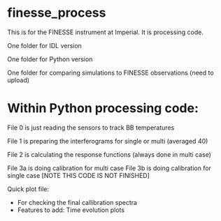 # finesse_process
This is for the FINESSE instrument at Imperial. It is processing code.

One folder for IDL version

One folder for Python version

One folder for comparing simulations to FINESSE observations (need to upload)

# Within Python processing code:
File 0  is just reading the sensors to track BB temperatures 

File 1  is preparing the interferograms for single or multi (averaged 40)

File 2 is calculating the response functions (always done in multi case)

File 3a is doing calibration for multi case
File 3b is doing calibration for single case [NOTE THIS CODE IS NOT FINISHED]

Quick plot file:
- For checking the final callibration spectra
- Features to add: Time evolution plots


